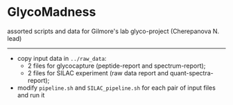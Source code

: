 # GlycoMadness
assorted scripts and data for Gilmore's lab glyco-project (Cherepanova N. lead)


*************************************************
 - copy input data in `../raw_data`:
     - 2 files for glycocapture (peptide-report and spectrum-report);
     - 2 files for SILAC experiment (raw data report and quant-spectra-report);
 - modify `pipeline.sh` and `SILAC_pipeline.sh` for each pair of input files and run it
